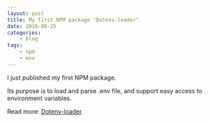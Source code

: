 ```yaml
---
layout: post
title: My first NPM package "Dotenv-loader"
date: 2016-06-25
categories:
    - blog
tags:
    - npm
    - env
---
```


I just published my first NPM package.

Its purpose is to load and parse .env file, and support easy access to environment variables.

Read more: <a href="/npm/dotenv-loader" class="postEvent">Dotenv-loader</a>
